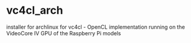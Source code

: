 # vc4cl_arch
installer for archlinux for vc4cl - OpenCL implementation running on the VideoCore IV GPU of the Raspberry Pi models
